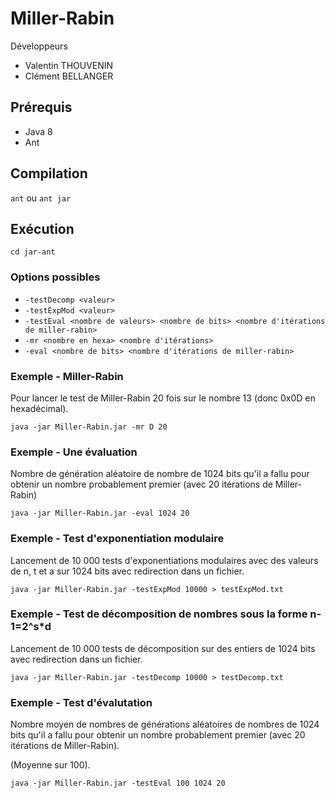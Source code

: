 # Miller-Rabin

Développeurs

* Valentin THOUVENIN
* Clément BELLANGER

## Prérequis

* Java 8
* Ant

## Compilation

```ant``` ou ```ant jar```

## Exécution

```cd jar-ant```

### Options possibles

* ```-testDecomp <valeur>```
* ```-testExpMod <valeur>```
* ```-testEval <nombre de valeurs> <nombre de bits> <nombre d'itérations de miller-rabin>```
* ```-mr <nombre en hexa> <nombre d'itérations>```
* ```-eval <nombre de bits> <nombre d'itérations de miller-rabin>```

### Exemple - Miller-Rabin

Pour lancer le test de Miller-Rabin 20 fois sur le nombre 13 (donc 0x0D en hexadécimal).

```java -jar Miller-Rabin.jar -mr D 20```

### Exemple - Une évaluation

Nombre de génération aléatoire de nombre de 1024 bits qu'il a fallu pour obtenir un nombre probablement premier (avec 20 itérations de Miller-Rabin)

```java -jar Miller-Rabin.jar -eval 1024 20```


### Exemple - Test d'exponentiation modulaire

Lancement de 10 000 tests d'exponentiations modulaires avec des valeurs de n, t et a sur 1024 bits avec redirection dans un fichier.

```java -jar Miller-Rabin.jar -testExpMod 10000 > testExpMod.txt```

### Exemple - Test de décomposition de nombres sous la forme n-1=2^s*d

Lancement de 10 000 tests de décomposition sur des entiers de 1024 bits avec redirection dans un fichier.

```java -jar Miller-Rabin.jar -testDecomp 10000 > testDecomp.txt```

### Exemple - Test d'évalutation

Nombre moyen de nombres de générations aléatoires de nombres de 1024 bits qu'il a fallu pour obtenir un nombre probablement premier (avec 20 itérations de Miller-Rabin).

(Moyenne sur 100).

```java -jar Miller-Rabin.jar -testEval 100 1024 20```
